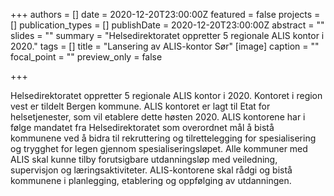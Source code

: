 +++
authors = []
date = 2020-12-20T23:00:00Z
featured = false
projects = []
publication_types = []
publishDate = 2020-12-20T23:00:00Z
abstract = ""
slides = ""
summary = "Helsedirektoratet oppretter 5 regionale ALIS kontor i 2020."
tags = []
title = "Lansering av ALIS-kontor Sør"
[image]
caption = ""
focal_point = ""
preview_only = false


+++

Helsedirektoratet oppretter 5 regionale ALIS kontor i 2020. Kontoret i region vest er tildelt Bergen kommune. ALIS kontoret er lagt til Etat for helsetjenester, som vil etablere dette høsten 2020. ALIS kontorene har i følge mandatet fra Helsedirektoratet som overordnet mål å bistå kommunene ved å bidra til rekruttering og tilrettelegging for spesialisering og trygghet for legen gjennom spesialiseringsløpet. Alle kommuner med ALIS skal kunne tilby forutsigbare utdanningsløp med veiledning, supervisjon og læringsaktiviteter. ALIS-kontorene skal rådgi og bistå kommunene i planlegging, etablering og oppfølging av utdanningen.